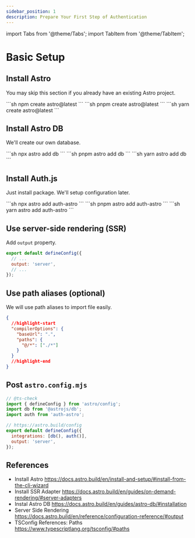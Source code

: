 ```yaml
---
sidebar_position: 1
description: Prepare Your First Step of Authentication
---
```


import Tabs from '@theme/Tabs';
import TabItem from '@theme/TabItem';

# Basic Setup

## Install Astro

You may skip this section if you already have an existing Astro project.

<Tabs groupId="package-manager">
  <TabItem value="npm" label="npm" default>
    ```sh
    npm create astro@latest
    ```
  </TabItem>
  <TabItem value="pnpm" label="pnpm">
    ```sh
    pnpm create astro@latest
    ```
  </TabItem>
  <TabItem value="yarn" label="Yarn">
    ```sh
    yarn create astro@latest
    ```
  </TabItem>
</Tabs>

## Install Astro DB

We'll create our own database.

<Tabs groupId="package-manager">
  <TabItem value="npm" label="npm" default>
    ```sh
    npx astro add db
    ```
  </TabItem>
  <TabItem value="pnpm" label="pnpm">
    ```sh
    pnpm astro add db
    ```
  </TabItem>
  <TabItem value="yarn" label="Yarn">
    ```sh
    yarn astro add db
    ```
  </TabItem>
</Tabs>

## Install Auth.js

Just install package. We'll setup configuration later.

<Tabs groupId="package-manager">
  <TabItem value="npm" label="npm" default>
    ```sh
    npx astro add auth-astro
    ```
  </TabItem>
  <TabItem value="pnpm" label="pnpm">
    ```sh
    pnpm astro add auth-astro
    ```
  </TabItem>
  <TabItem value="yarn" label="Yarn">
    ```sh
    yarn astro add auth-astro
    ```
  </TabItem>
</Tabs>

## Use server-side rendering (SSR)

Add `output` property.

```js title="astro.config.mjs"
export default defineConfig({
  // ...
  output: 'server',
  // ...
});
```

## Use path aliases (optional)

We will use path aliases to import file easily.

```json title="tsconfig.json"
{
  //highlight-start
  "compilerOptions": {
    "baseUrl": ".",
    "paths": {
      "@/*": ["./*"]
    }
  }
  //highlight-end
}
```

## Post `astro.config.mjs`

```js title="astr.config.mjs"
// @ts-check
import { defineConfig } from 'astro/config';
import db from '@astrojs/db';
import auth from 'auth-astro';

// https://astro.build/config
export default defineConfig({
  integrations: [db(), auth()],
  output: 'server',
});
```

## References

- Install Astro https://docs.astro.build/en/install-and-setup/#install-from-the-cli-wizard
- Install SSR Adapter https://docs.astro.build/en/guides/on-demand-rendering/#server-adapters
- Instal Astro DB https://docs.astro.build/en/guides/astro-db/#installation
- Server Side Rendering https://docs.astro.build/en/reference/configuration-reference/#output
- TSConfig References: Paths https://www.typescriptlang.org/tsconfig/#paths
